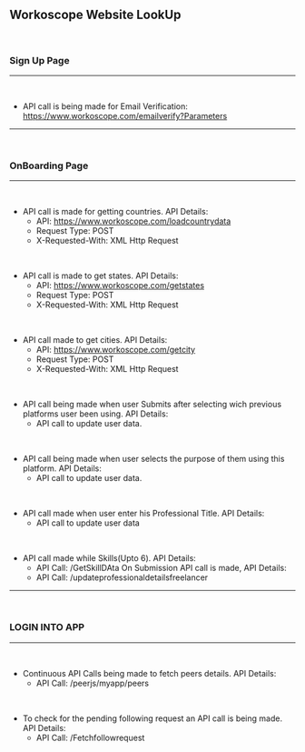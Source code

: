 ## Workoscope Website LookUp
<br/>

### Sign Up Page 
***
<br/>

 * API call is being made for Email Verification:  https://www.workoscope.com/emailverify?Parameters
***
<br/>
  
### OnBoarding Page
***
<br/>

  * API call is made for getting countries.
    API Details:
      * API: https://www.workoscope.com/loadcountrydata
      * Request Type: POST
      * X-Requested-With: XML Http Request
  <br/>
  
  * API call is made to get states.
    API Details:
      * API: https://www.workoscope.com/getstates
      * Request Type: POST
      * X-Requested-With: XML Http Request 
  <br/>
  
  * API call made to get cities.
    API Details:
      * API: https://www.workoscope.com/getcity
      * Request Type: POST
      * X-Requested-With: XML Http Request 
  <br/>
  
  * API call being made when user Submits after selecting wich previous platforms user been using.
    API Details:
      * API call to update user data.
  <br/>
  
  * API call being made when user selects the purpose of them using this platform.
    API Details:
      * API call to update user data.
  <br/>
  
  * API call made when user enter his Professional Title.
    API Details:
      * API call to update user data
  <br/>
  
  * API call made while Skills(Upto 6).
    API Details:
      * API Call: /GetSkillDAta
    On Submission API call is made,
    API Details:
      * API Call: /updateprofessionaldetailsfreelancer
      
 ***
<br/>

### LOGIN INTO APP 
***
<br/>

  * Continuous API Calls being made to fetch peers details.
    API Details:
      * API Call: /peerjs/myapp/peers
  <br/>
      
  * To check for the pending following request an API call is being made.
    API Details:
      * API Call: /Fetchfollowrequest
  <br/>    
  

    
  
  
  
  
    
